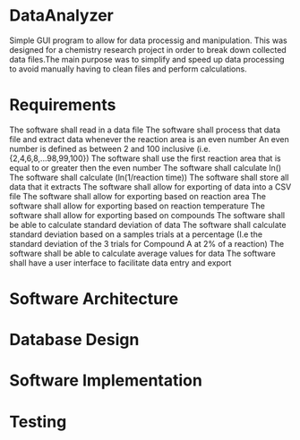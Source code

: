# DataAnalyzer
Simple GUI program to allow for data processig and manipulation. 
This was designed for a chemistry research project in order to break down collected data files.The main purpose was to simplify and speed up data processing to avoid manually having to clean files and perform calculations. 

# Requirements
The software shall read in a data file 
The software shall process that data file and extract data whenever the reaction area is an even number
An even number is defined as between 2 and 100 inclusive (i.e. {2,4,6,8,...98,99,100})
The software shall use the first reaction area that is equal to or greater then the even number
The software shall calculate ln()
The software shall calculate (ln(1/reaction time))
The software shall store all data that it extracts
The software shall allow for exporting of data into a CSV file
The software shall allow for exporting based on reaction area
The software shall allow for exporting based on reaction temperature
The software shall allow for exporting based on compounds
The software shall be able to calculate standard deviation of data
The software shall calculate standard deviation based on a samples trials at a percentage
(I.e the standard deviation of the 3 trials for Compound A at 2% of a reaction) 
The software shall be able to calculate average values for data
The software shall have a user interface to facilitate data entry and export
# Software Architecture

# Database Design

# Software Implementation

# Testing
